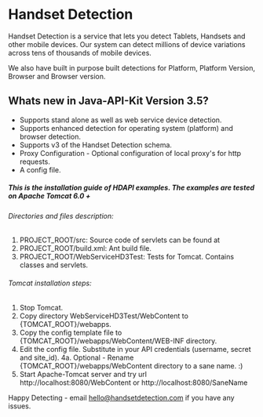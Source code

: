 # Handset Detection

Handset Detection is a service that lets you detect Tablets, Handsets and other mobile devices. Our system can detect millions of device variations across tens of thousands of mobile devices. 

We also have built in purpose built detections for Platform, Platform Version, Browser and Browser version. 

## Whats new in Java-API-Kit Version 3.5?
* Supports stand alone as well as web service device detection.
* Supports enhanced detection for operating system (platform) and browser detection.
* Supports v3 of the Handset Detection schema.
* Proxy Configuration - Optional configuration of local proxy's for http requests.
* A config file.

##### This is the installation guide of HDAPI examples. The examples are tested on Apache Tomcat 6.0 +

###### Directories and files description:
1. PROJECT_ROOT/src: Source code of servlets can be found at 
2. PROJECT_ROOT/build.xml: Ant build file.
3. PROJECT_ROOT/WebServiceHD3Test: Tests for Tomcat. Contains classes and servlets. 

###### Tomcat installation steps:
1. Stop Tomcat.
2. Copy directory WebServiceHD3Test/WebContent to {TOMCAT_ROOT}/webapps.
3. Copy the config template file to {TOMCAT_ROOT}/webapps/WebContent/WEB-INF directory.
4. Edit the config file. Substitute in your API credentials (username, secret and site_id).
4a. Optional - Rename {TOMCAT_ROOT}/webapps/WebContent directory to a sane name. :)
5. Start Apache-Tomcat server and try url http://localhost:8080/WebContent or http://localhost:8080/SaneName

Happy Detecting - email hello@handsetdetection.com if you have any issues.



